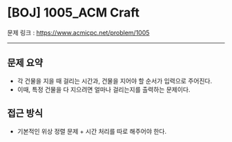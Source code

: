 # [BOJ] 1005_ACM Craft

문제 링크 : https://www.acmicpc.net/problem/1005

---------------------
## 문제 요약
  - 각 건물을 지을 때 걸리는 시간과, 건물을 지어야 할 순서가 입력으로 주어진다.
  - 이때, 특정 건물을 다 지으려면 얼마나 걸리는지를 출력하는 문제이다.

## 접근 방식
  - 기본적인 위상 정렬 문제 + 시간 처리를 따로 해주어야 한다.
